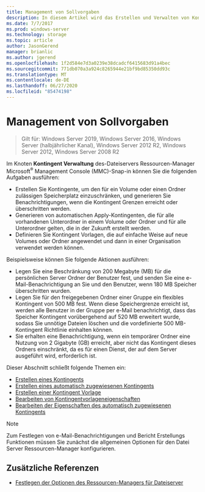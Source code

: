 ```yaml
---
title: Management von Sollvorgaben
description: In diesem Artikel wird das Erstellen und Verwalten von Kontingenten beschrieben.
ms.date: 7/7/2017
ms.prod: windows-server
ms.technology: storage
ms.topic: article
author: JasonGerend
manager: brianlic
ms.author: jgerend
ms.openlocfilehash: 1f2d584e7d3a0239e38dcadcf6415683d91a4bec
ms.sourcegitcommit: 771db070a3a924c8265944e21bf9bd85350dd93c
ms.translationtype: MT
ms.contentlocale: de-DE
ms.lasthandoff: 06/27/2020
ms.locfileid: "85474198"
---
```

# <a name="quota-management"></a>Management von Sollvorgaben

> Gilt für: Windows Server 2019, Windows Server 2016, Windows Server (halbjährlicher Kanal), Windows Server 2012 R2, Windows Server 2012, Windows Server 2008 R2

Im Knoten **Kontingent Verwaltung** des-Dateiservers Ressourcen-Manager Microsoft<sup>®</sup> Management Console (MMC)-Snap-in können Sie die folgenden Aufgaben ausführen:

-   Erstellen Sie Kontingente, um den für ein Volume oder einen Ordner zulässigen Speicherplatz einzuschränken, und generieren Sie Benachrichtigungen, wenn die Kontingent Grenzen erreicht oder überschritten werden.
-   Generieren von automatischen Apply-Kontingenten, die für alle vorhandenen Unterordner in einem Volume oder Ordner und für alle Unterordner gelten, die in der Zukunft erstellt werden.
-   Definieren Sie Kontingent Vorlagen, die auf einfache Weise auf neue Volumes oder Ordner angewendet und dann in einer Organisation verwendet werden können.

Beispielsweise können Sie folgende Aktionen ausführen:

-   Legen Sie eine Beschränkung von 200 Megabyte (MB) für die persönlichen Server Ordner der Benutzer fest, und senden Sie eine e-Mail-Benachrichtigung an Sie und den Benutzer, wenn 180 MB Speicher überschritten wurden.
-   Legen Sie für den freigegebenen Ordner einer Gruppe ein flexibles Kontingent von 500 MB fest. Wenn diese Speichergrenze erreicht ist, werden alle Benutzer in der Gruppe per e-Mail benachrichtigt, dass das Speicher Kontingent vorübergehend auf 520 MB erweitert wurde, sodass Sie unnötige Dateien löschen und die vordefinierte 500 MB-Kontingent Richtlinie einhalten können.
-   Sie erhalten eine Benachrichtigung, wenn ein temporärer Ordner eine Nutzung von 2 Gigabyte (GB) erreicht, aber nicht das Kontingent dieses Ordners einschränkt, da es für einen Dienst, der auf dem Server ausgeführt wird, erforderlich ist.

Dieser Abschnitt schließt folgende Themen ein:

-   [Erstellen eines Kontingents](create-quota.md)
-   [Erstellen eines automatisch zugewiesenen Kontingents](create-auto-apply-quota.md)
-   [Erstellen einer Kontingent Vorlage](create-quota-template.md)
-   [Bearbeiten von Kontingentvorlageneigenschaften](edit-quota-template-properties.md)
-   [Bearbeiten der Eigenschaften des automatisch zugewiesenen Kontingents](edit-auto-apply-quota-properties.md)

> [!Note]
> Zum Festlegen von e-Mail-Benachrichtigungen und Bericht Erstellungs Funktionen müssen Sie zunächst die allgemeinen Optionen für den Datei Server Ressourcen-Manager konfigurieren.

## <a name="additional-references"></a>Zusätzliche Referenzen

-   [Festlegen der Optionen des Ressourcen-Managers für Dateiserver](setting-file-server-resource-manager-options.md)


